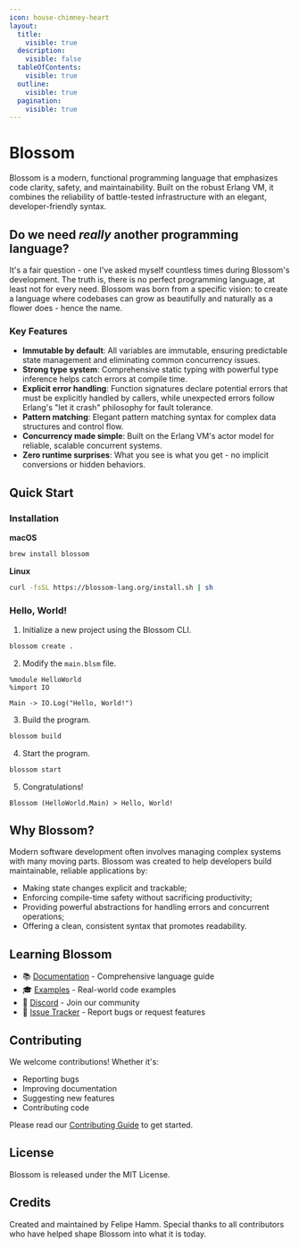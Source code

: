 ```yaml
---
icon: house-chimney-heart
layout:
  title:
    visible: true
  description:
    visible: false
  tableOfContents:
    visible: true
  outline:
    visible: true
  pagination:
    visible: true
---
```


# Blossom

Blossom is a modern, functional programming language that emphasizes code clarity, safety, and maintainability. Built on the robust Erlang VM, it combines the reliability of battle-tested infrastructure with an elegant, developer-friendly syntax.

## Do we need *really* another programming language?

It's a fair question - one I've asked myself countless times during Blossom's development. The truth is, there is no perfect programming language, at least not for every need. Blossom was born from a specific vision: to create a language where codebases can grow as beautifully and naturally as a flower does - hence the name.

### Key Features

- **Immutable by default**: All variables are immutable, ensuring predictable state management and eliminating common concurrency issues.
- **Strong type system**: Comprehensive static typing with powerful type inference helps catch errors at compile time.
- **Explicit error handling**: Function signatures declare potential errors that must be explicitly handled by callers, while unexpected errors follow Erlang's "let it crash" philosophy for fault tolerance.
- **Pattern matching**: Elegant pattern matching syntax for complex data structures and control flow.
- **Concurrency made simple**: Built on the Erlang VM's actor model for reliable, scalable concurrent systems.
- **Zero runtime surprises**: What you see is what you get - no implicit conversions or hidden behaviors.

## Quick Start

### Installation

**macOS**
```bash
brew install blossom
```

**Linux**
```bash
curl -fsSL https://blossom-lang.org/install.sh | sh
```

### Hello, World!

1. Initialize a new project using the Blossom CLI.

```bash
blossom create .
```

2. Modify the `main.blsm` file.

```blossom
%module HelloWorld
%import IO

Main -> IO.Log("Hello, World!")
```

3. Build the program.
```bash
blossom build
```

4. Start the program.
```bash
blossom start
```

5. Congratulations!
```
Blossom (HelloWorld.Main) > Hello, World!
```

## Why Blossom?

Modern software development often involves managing complex systems with many moving parts. Blossom was created to help developers build maintainable, reliable applications by:

- Making state changes explicit and trackable;
- Enforcing compile-time safety without sacrificing productivity;
- Providing powerful abstractions for handling errors and concurrent operations;
- Offering a clean, consistent syntax that promotes readability.

## Learning Blossom

- 📚 [Documentation](documentation/types.md) - Comprehensive language guide
- 🎓 [Examples](examples/) - Real-world code examples
- 💬 [Discord](https://discord.gg/blossom) - Join our community
- 🐛 [Issue Tracker](https://github.com/fhamm/blossom/issues) - Report bugs or request features

## Contributing

We welcome contributions! Whether it's:

- Reporting bugs
- Improving documentation
- Suggesting new features
- Contributing code

Please read our [Contributing Guide](CONTRIBUTING.md) to get started.

## License

Blossom is released under the MIT License.

## Credits

Created and maintained by Felipe Hamm. Special thanks to all contributors who have helped shape Blossom into what it is today.
